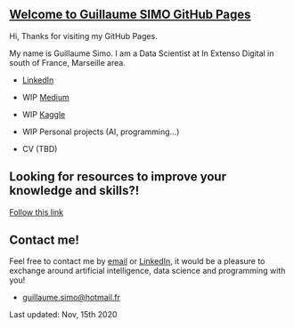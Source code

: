 ## [Welcome to Guillaume SIMO GitHub Pages](https://guillaumesimo.github.io/)

Hi, 
Thanks for visiting my GitHub Pages.

My name is Guillaume Simo. I am a Data Scientist at In Extenso Digital in south of France, Marseille area.


* [LinkedIn](https://www.linkedin.com/in/guillaume-simo-b16b94123/)

* WIP [Medium](https://medium.com/@guillaume.simo)

* WIP [Kaggle](https://www.kaggle.com/guillaumes)

* WIP Personal projects (AI, programming...)

* CV (TBD)


## Looking for resources to improve your knowledge and skills?!

[Follow this link](src/improve-skills.md)


## Contact me!

Feel free to contact me by [email](mailto:guillaume.simo@hotmail.fr?subject=[GitHub]%20your-subject) or [LinkedIn](https://www.linkedin.com/in/guillaume-simo-b16b94123/), it would be a pleasure to exchange around artificial intelligence, data science and programming with you!


* [guillaume.simo@hotmail.fr](mailto:guillaume.simo@hotmail.fr?subject=[GitHub]%20your-subject)

Last updated: Nov, 15th 2020
